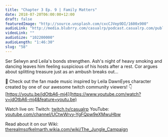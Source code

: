 ```yaml
---
title: "Chapter 3 Ep. 9 | Family Matters"
date: 2018-07-20T06:00:00+12:00
draft: false
featuredImage: "http://source.unsplash.com/cxcCJVep9DI/1600x900"
audioLink: "http://media.blubrry.com/casualrp/podcast.casualrp.com/public/Chapter%203%20Ep.%209%20_%20Family%20Matters.mp3"
videoLink: ""
audioSize: "102200000"
audioLength: "1:46:30"
slug: "58"
---
```

Ser Selwyn and Leila's bonds strengthen. Ash's night of heavy smoking and dancing leaves him feeling suspicious of his hosts after a rest. Cor argues about splitting treasure just as an ambush breaks out...

🎼 Check out the fan made music inspired by Leila DawnEyes character created by one of our awesome twitch community viewers! 👇 [https://youtu.be/jdOtbA6-mj4](https://www.youtube.com/watch?v=jdOtbA6-mj4&feature=youtu.be)

Watch live on:
Twitch: [twitch.tv/casualrp](https://www.twitch.tv/casualrp)
YouTube: [youtube.com/channel/UCtwWrvy-YgFQpw9eXMwuHbw](https://www.youtube.com/channel/UCtwWrvy-YgFQpw9eXMwuHbw)

Read about it on our Wiki: [therealmsofkelmarth.wikia.com/wiki/The_Jungle_Campaign](http://therealmsofkelmarth.wikia.com/wiki/The_Jungle_Campaign)
